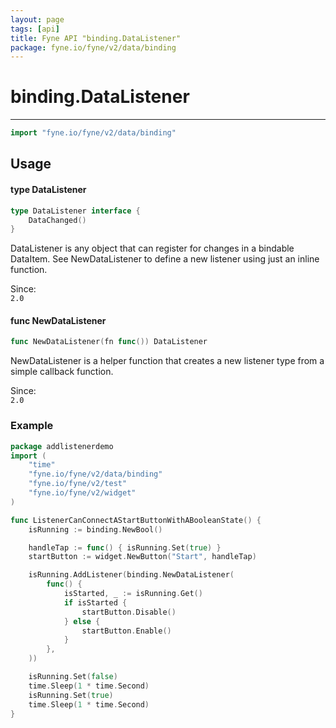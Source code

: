 ```yaml
---
layout: page
tags: [api]
title: Fyne API "binding.DataListener"
package: fyne.io/fyne/v2/data/binding
---
```


# binding.DataListener
---
```go
import "fyne.io/fyne/v2/data/binding"
```

## Usage

#### type DataListener

```go
type DataListener interface {
	DataChanged()
}
```

DataListener is any object that can register for changes in a bindable DataItem. See NewDataListener to define a new listener using just an inline function.


<div class="since">Since: <code>
2.0</code></div>

#### func  NewDataListener

```go
func NewDataListener(fn func()) DataListener
```
NewDataListener is a helper function that creates a new listener type from a simple callback function.


<div class="since">Since: <code>
2.0</code></div>

### Example

```go
package addlistenerdemo
import (
	"time"
	"fyne.io/fyne/v2/data/binding"
	"fyne.io/fyne/v2/test"
	"fyne.io/fyne/v2/widget"
)

func ListenerCanConnectAStartButtonWithABooleanState() {
	isRunning := binding.NewBool()

	handleTap := func() { isRunning.Set(true) }
	startButton := widget.NewButton("Start", handleTap)

	isRunning.AddListener(binding.NewDataListener(
		func() {
			isStarted, _ := isRunning.Get()
			if isStarted {
				startButton.Disable()
			} else {
				startButton.Enable()
			}
		},
	))

	isRunning.Set(false)
	time.Sleep(1 * time.Second)
	isRunning.Set(true)
	time.Sleep(1 * time.Second)
}
```
